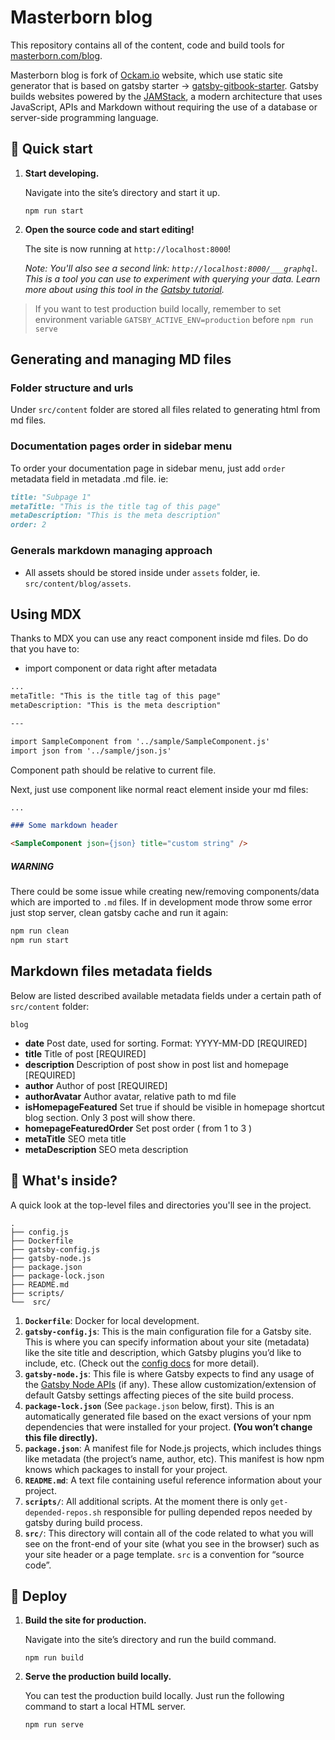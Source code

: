 # Masterborn blog

This repository contains all of the content, code and build tools for [masterborn.com/blog](https://masterborn.com/blog).

Masterborn blog is fork of [Ockam.io](https://github.com/ockam-network/website) website, which use static site generator that is based on gatsby starter -> [gatsby-gitbook-starter](https://github.com/hasura/gatsby-gitbook-starter). Gatsby builds websites powered by the [JAMStack](https://www.gatsbyjs.org/docs/glossary/jamstack/), a modern architecture that uses JavaScript, APIs and Markdown without requiring the use of a database or server-side programming language.

## 🚀 Quick start

1.  **Start developing.**

    Navigate into the site’s directory and start it up.

    `npm run start`

2.  **Open the source code and start editing!**

    The site is now running at `http://localhost:8000`!

    _Note: You'll also see a second link: _`http://localhost:8000/___graphql`_. This is a tool you can use to experiment with querying your data. Learn more about using this tool in the [Gatsby tutorial](https://www.gatsbyjs.org/tutorial/part-five/#introducing-graphiql)._

> If you want to test production build locally, remember to set environment variable `GATSBY_ACTIVE_ENV=production` before `npm run serve`

## Generating and managing MD files

### Folder structure and urls

Under `src/content` folder are stored all files related to generating html from md files.

### Documentation pages order in sidebar menu

To order your documentation page in sidebar menu, just add `order` metadata field in metadata .md file. ie:

```markdown
title: "Subpage 1"
metaTitle: "This is the title tag of this page"
metaDescription: "This is the meta description"
order: 2
```

### Generals markdown managing approach

- All assets should be stored inside under `assets` folder, ie. `src/content/blog/assets`.

## Using MDX

Thanks to MDX you can use any react component inside md files. Do do that you have to:

- import component or data right after metadata

```markdown
...
metaTitle: "This is the title tag of this page"
metaDescription: "This is the meta description"

---

import SampleComponent from '../sample/SampleComponent.js'
import json from '../sample/json.js'
```

Component path should be relative to current file.

Next, just use component like normal react element inside your md files:

```markdown
...

### Some markdown header

<SampleComponent json={json} title="custom string" />
```

##### WARNING

There could be some issue while creating new/removing components/data which are imported to `.md` files. If in development mode throw some error just stop server, clean gatsby cache and run it again:

```bash
npm run clean
npm run start
```

## Markdown files metadata fields

Below are listed described available metadata fields under a certain path of `src/content` folder:

`blog`

- **date** Post date, used for sorting. Format: YYYY-MM-DD [REQUIRED]
- **title** Title of post [REQUIRED]
- **description** Description of post show in post list and homepage [REQUIRED]
- **author** Author of post [REQUIRED]
- **authorAvatar** Author avatar, relative path to md file
- **isHomepageFeatured** Set true if should be visible in homepage shortcut blog section. Only 3 post will show there.
- **homepageFeaturedOrder** Set post order ( from 1 to 3 )
- **metaTitle** SEO meta title
- **metaDescription** SEO meta description

## 🧐 What's inside?

A quick look at the top-level files and directories you'll see in the project.

    .
    ├── config.js
    ├── Dockerfile
    ├── gatsby-config.js
    ├── gatsby-node.js
    ├── package.json
    ├── package-lock.json
    ├── README.md
    ├── scripts/
    └──  src/

1. **`Dockerfile`**: Docker for local development.
1. **`gatsby-config.js`**: This is the main configuration file for a Gatsby site. This is where you can specify information about your site (metadata) like the site title and description, which Gatsby plugins you’d like to include, etc. (Check out the [config docs](https://www.gatsbyjs.org/docs/gatsby-config/) for more detail).
1. **`gatsby-node.js`**: This file is where Gatsby expects to find any usage of the [Gatsby Node APIs](https://www.gatsbyjs.org/docs/node-apis/) (if any). These allow customization/extension of default Gatsby settings affecting pieces of the site build process.
1. **`package-lock.json`** (See `package.json` below, first). This is an automatically generated file based on the exact versions of your npm dependencies that were installed for your project. **(You won’t change this file directly).**
1. **`package.json`**: A manifest file for Node.js projects, which includes things like metadata (the project’s name, author, etc). This manifest is how npm knows which packages to install for your project.
1. **`README.md`**: A text file containing useful reference information about your project.
1. **`scripts/`**: All additional scripts. At the moment there is only `get-depended-repos.sh` responsible for pulling depended repos needed by gatsby during build process.
1. **`src/`**: This directory will contain all of the code related to what you will see on the front-end of your site (what you see in the browser) such as your site header or a page template. `src` is a convention for “source code”.

## 💫 Deploy

1. **Build the site for production.**

   Navigate into the site’s directory and run the build command.

   `npm run build`

1. **Serve the production build locally.**

   You can test the production build locally. Just run the following command to start a local HTML server.

   `npm run serve`
